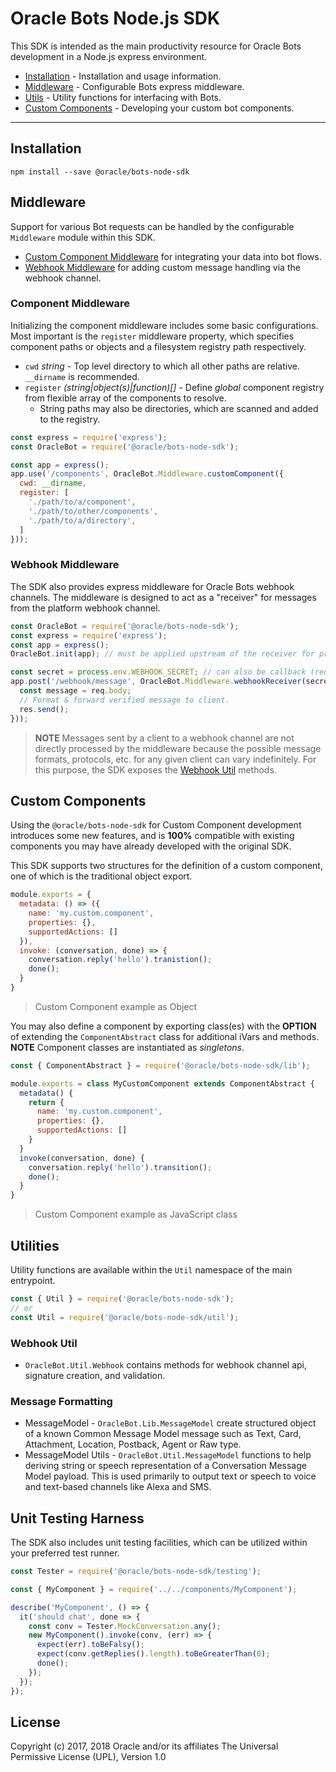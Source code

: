 # Oracle Bots Node.js SDK

This SDK is intended as the main productivity resource for Oracle Bots development in a Node.js
express environment.

- [Installation](#installation) - Installation and usage information.
- [Middleware](#middleware) - Configurable Bots express middleware.
- [Utils](#utilities) - Utility functions for interfacing with Bots.
- [Custom Components](#custom-components) - Developing your custom bot components.

---

## Installation

```shell
npm install --save @oracle/bots-node-sdk
```

## Middleware

Support for various Bot requests can be handled by the configurable `Middleware`
module within this SDK.

- [Custom Component Middleware](#component-middleware) for integrating your data into bot flows.
- [Webhook Middleware](#webhook-middleware) for adding custom message handling via the webhook channel.

### Component Middleware

Initializing the component middleware includes some basic configurations. Most important
is the `register` middleware property, which specifies component
paths or objects and a filesystem registry path respectively.

- `cwd` *string* - Top level directory to which all other paths are relative. `__dirname` is recommended.
- `register` *(string|object(s)|function)[]* - Define *global* component registry from flexible array of the components to resolve.
  - String paths may also be directories, which are scanned and added to the registry.

```javascript
const express = require('express');
const OracleBot = require('@oracle/bots-node-sdk');

const app = express();
app.use('/components', OracleBot.Middleware.customComponent({
  cwd: __dirname,
  register: [
    './path/to/a/component',
    './path/to/other/components',
    './path/to/a/directory',
  ]
}));
```

### Webhook Middleware

The SDK also provides express middleware for Oracle Bots webhook channels. The
middleware is designed to act as a "receiver" for messages from the platform
webhook channel.

```javascript
const OracleBot = require('@oracle/bots-node-sdk');
const express = require('express');
const app = express();
OracleBot.init(app); // must be applied upstream of the receiver for proper parsing.

const secret = process.env.WEBHOOK_SECRET; // can also be callback (req => string | Promise<string>)
app.post('/webhook/message', OracleBot.Middleware.webhookReceiver(secret, (req, res, next) => {
  const message = req.body;
  // Format & forward verified message to client.
  res.send();
}));
```

> **NOTE** Messages sent by a client to a webhook channel are not directly
processed by the middleware because the possible message formats, protocols, etc.
for any given client can vary indefinitely. For this purpose, the SDK exposes
the [Webhook Util](#webhook-util) methods.

## Custom Components

Using the `@oracle/bots-node-sdk` for Custom Component development introduces some
new features, and is **100%** compatible with existing components you may have
already developed with the original SDK.

This SDK supports two structures for the definition of a custom component, one
of which is the traditional object export.

```javascript
module.exports = {
  metadata: () => ({
    name: 'my.custom.component',
    properties: {},
    supportedActions: []
  }),
  invoke: (conversation, done) => {
    conversation.reply('hello').tranistion();
    done();
  }
}
```

> Custom Component example as Object

You may also define a component by exporting class(es) with the **OPTION** of
extending the `ComponentAbstract` class for additional iVars and methods.
**NOTE** Component classes are instantiated as _singletons_.

```javascript
const { ComponentAbstract } = require('@oracle/bots-node-sdk/lib');

module.exports = class MyCustomComponent extends ComponentAbstract {
  metadata() {
    return {
      name: 'my.custom.component',
      properties: {},
      supportedActions: []
    }
  }
  invoke(conversation, done) {
    conversation.reply('hello').transition();
    done();
  }
}
```

> Custom Component example as JavaScript class

## Utilities

Utility functions are available within the `Util` namespace of the main entrypoint.

```javascript
const { Util } = require('@oracle/bots-node-sdk');
// or
const Util = require('@oracle/bots-node-sdk/util');
```

### Webhook Util

- `OracleBot.Util.Webhook` contains methods for webhook channel api, signature creation, and validation.

### Message Formatting

- MessageModel - `OracleBot.Lib.MessageModel` create structured object of a known Common Message Model message such as Text, Card, Attachment, Location, Postback, Agent or Raw type.
- MessageModel Utils - `OracleBot.Util.MessageModel` functions to help deriving string or speech representation of a Conversation Message Model payload. This is used primarily to output text or speech to voice and text-based channels like Alexa and SMS.

## Unit Testing Harness

The SDK also includes unit testing facilities, which can be utilized within
your preferred test runner.

```javascript
const Tester = require('@oracle/bots-node-sdk/testing');

const { MyComponent } = require('../../components/MyComponent');

describe('MyComponent', () => {
  it('should chat', done => {
    const conv = Tester.MockConversation.any();
    new MyComponent().invoke(conv, (err) => {
      expect(err).toBeFalsy();
      expect(conv.getReplies().length).toBeGreaterThan(0);
      done();
    });
  });
});
```

## License

Copyright (c) 2017, 2018 Oracle and/or its affiliates The Universal Permissive License (UPL), Version 1.0